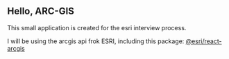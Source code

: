 ## Hello, ARC-GIS ##

This small application is created for the esri interview process.

I will be using the arcgis api frok ESRI, including this package: [@esri/react-arcgis](https://github.com/Esri/react-arcgis)
